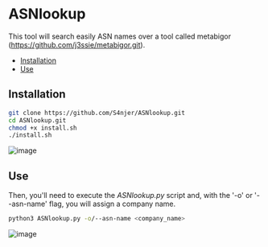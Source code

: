 # ASNlookup
This tool will search easily ASN names over a tool called metabigor (https://github.com/j3ssie/metabigor.git).

- [Installation](https://github.com/S4njer/ASNlookup/blob/main/README.md#installation)
- [Use](https://github.com/S4njer/ASNlookup/blob/main/README.md#use)

## Installation
~~~ bash
git clone https://github.com/S4njer/ASNlookup.git
cd ASNlookup.git
chmod +x install.sh
./install.sh
~~~
![image](https://github.com/S4njer/ASNlookup/assets/125299897/71293889-12f7-452e-b069-b49d22a49eb7)

## Use
Then, you'll need to execute the *ASNlookup.py* script and, with the '-o' or '--asn-name' flag, you will assign a company name.
~~~ bash
python3 ASNlookup.py -o/--asn-name <company_name> 
~~~
![image](https://github.com/S4njer/ASNlookup/assets/125299897/8972005e-ec0c-4e9d-9d63-dfc31f4d38e8)


